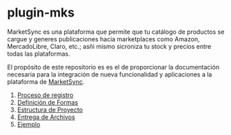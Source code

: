 # plugin-mks

MarketSync es una plataforma que permite que tu catálogo de productos se cargue y generes publicaciones hacia marketplaces como Amazon, MercadoLibre, Claro, etc.; asñi mismo sicroniza tu stock y precios entre todas las plataformas.


El propósito de este repositorio es es el de proporcionar la documentación necesaria para la integración de nueva funcionalidad y aplicaciones  a la plataforma de [MarketSync](https://marketsync.mx).

1. [Proceso de registro](docs/registro.md)
2. [Definición de Formas](docs/forma.md)
3. [Estructura de Proyecto](docs/proyecto.md)
4. [Entrega de Archivos](docs/entrega.md)
5. [Ejemplo](php/README.md)
